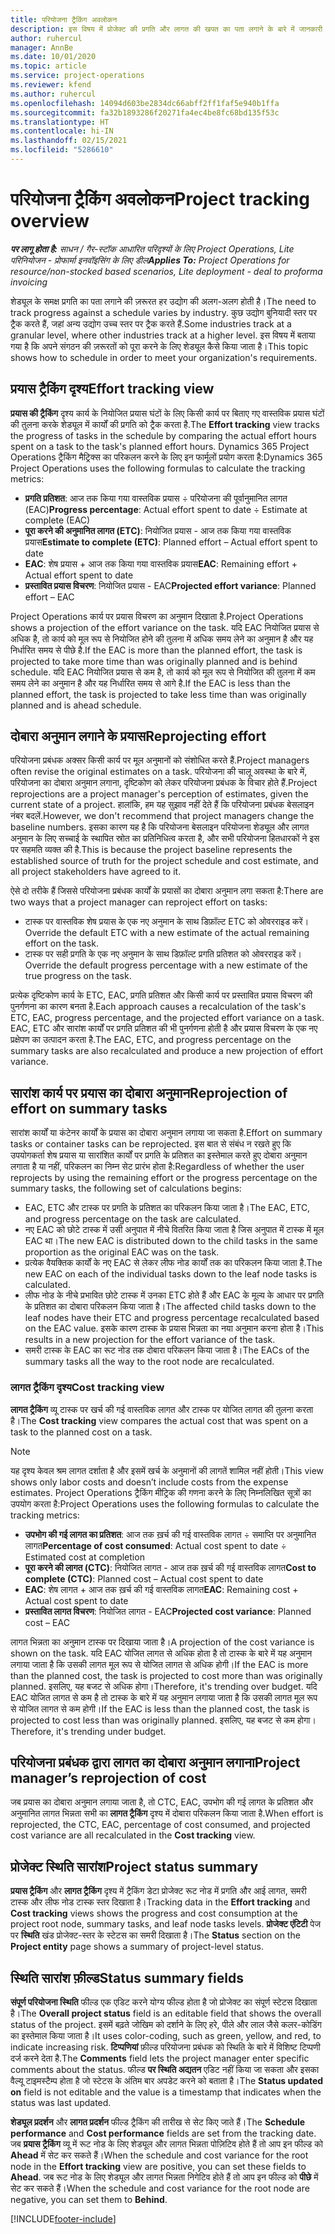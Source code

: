 ```yaml
---
title: परियोजना ट्रैकिंग अवलोकन
description: इस विषय में प्रोजेक्ट की प्रगति और लागत की खपत का पता लगाने के बारे में जानकारी दी गई है।
author: ruhercul
manager: AnnBe
ms.date: 10/01/2020
ms.topic: article
ms.service: project-operations
ms.reviewer: kfend
ms.author: ruhercul
ms.openlocfilehash: 14094d603be2834dc66abff2ff1faf5e940b1ffa
ms.sourcegitcommit: fa32b1893286f20271fa4ec4be8fc68bd135f53c
ms.translationtype: HT
ms.contentlocale: hi-IN
ms.lasthandoff: 02/15/2021
ms.locfileid: "5286610"
---
```

# <a name="project-tracking-overview"></a><span data-ttu-id="1702a-103">परियोजना ट्रैकिंग अवलोकन</span><span class="sxs-lookup"><span data-stu-id="1702a-103">Project tracking overview</span></span>

<span data-ttu-id="1702a-104">_**पर लागू होता है:** साधन / गैर-स्टॉक आधारित परिदृश्यों के लिए Project Operations, Lite परिनियोजन - प्रोफार्मा इनवॉइसिंग के लिए डील_</span><span class="sxs-lookup"><span data-stu-id="1702a-104">_**Applies To:** Project Operations for resource/non-stocked based scenarios, Lite deployment - deal to proforma invoicing_</span></span>

<span data-ttu-id="1702a-105">शेड्यूल के समक्ष प्रगति का पता लगाने की ज़रूरत हर उद्योग की अलग-अलग होती है।</span><span class="sxs-lookup"><span data-stu-id="1702a-105">The need to track progress against a schedule varies by industry.</span></span> <span data-ttu-id="1702a-106">कुछ उद्योग बुनियादी स्तर पर ट्रैक करते हैं, जहां अन्य उद्योग उच्च स्तर पर ट्रैक करते हैं.</span><span class="sxs-lookup"><span data-stu-id="1702a-106">Some industries track at a granular level, where other industries track at a higher level.</span></span> <span data-ttu-id="1702a-107">इस विषय में बताया गया है कि अपने संगठन की ज़रूरतों को पूरा करने के लिए शेड्यूल कैसे किया जाता है।</span><span class="sxs-lookup"><span data-stu-id="1702a-107">This topic shows how to schedule in order to meet your organization's requirements.</span></span>

## <a name="effort-tracking-view"></a><span data-ttu-id="1702a-108">प्रयास ट्रैकिंग दृश्य</span><span class="sxs-lookup"><span data-stu-id="1702a-108">Effort tracking view</span></span>

<span data-ttu-id="1702a-109">**प्रयास की ट्रैकिंग** दृश्य कार्य के नियोजित प्रयास घंटों के लिए किसी कार्य पर बिताए गए वास्तविक प्रयास घंटों की तुलना करके शेड्यूल में कार्यों की प्रगति को ट्रैक करता है.</span><span class="sxs-lookup"><span data-stu-id="1702a-109">The **Effort tracking** view tracks the progress of tasks in the schedule by comparing the actual effort hours spent on a task to the task's planned effort hours.</span></span> <span data-ttu-id="1702a-110">Dynamics 365 Project Operations ट्रैकिंग मैट्रिक्स का परिकलन करने के लिए इन फार्मूलों प्रयोग करता है:</span><span class="sxs-lookup"><span data-stu-id="1702a-110">Dynamics 365 Project Operations uses the following formulas to calculate the tracking metrics:</span></span>

- <span data-ttu-id="1702a-111">**प्रगति प्रतिशत**: आज तक किया गया वास्तविक प्रयास ÷ परियोजना की पूर्वानुमानित लागत (EAC)</span><span class="sxs-lookup"><span data-stu-id="1702a-111">**Progress percentage**: Actual effort spent to date ÷ Estimate at complete (EAC)</span></span> 
- <span data-ttu-id="1702a-112">**पूरा करने की अनुमानित लागत (ETC)**: नियोजित प्रयास - आज तक किया गया वास्तविक प्रयास</span><span class="sxs-lookup"><span data-stu-id="1702a-112">**Estimate to complete (ETC)**: Planned effort – Actual effort spent to date</span></span> 
- <span data-ttu-id="1702a-113">**EAC**: शेष प्रयास + आज तक किया गया वास्तविक प्रयास</span><span class="sxs-lookup"><span data-stu-id="1702a-113">**EAC**: Remaining effort + Actual effort spent to date</span></span> 
- <span data-ttu-id="1702a-114">**प्रस्तावित प्रयास विचरण**: नियोजित प्रयास - EAC</span><span class="sxs-lookup"><span data-stu-id="1702a-114">**Projected effort variance**: Planned effort – EAC</span></span>

<span data-ttu-id="1702a-115">Project Operations कार्य पर प्रयास विचरण का अनुमान दिखाता है.</span><span class="sxs-lookup"><span data-stu-id="1702a-115">Project Operations shows a projection of the effort variance on the task.</span></span> <span data-ttu-id="1702a-116">यदि EAC नियोजित प्रयास से अधिक है, तो कार्य को मूल रूप से नियोजित होने की तुलना में अधिक समय लेने का अनुमान है और यह निर्धारित समय से पीछे है.</span><span class="sxs-lookup"><span data-stu-id="1702a-116">If the EAC is more than the planned effort, the task is projected to take more time than was originally planned and is behind schedule.</span></span> <span data-ttu-id="1702a-117">यदि EAC नियोजित प्रयास से कम है, तो कार्य को मूल रूप से नियोजित की तुलना में कम समय लेने का अनुमान है और यह निर्धारित समय से आगे है.</span><span class="sxs-lookup"><span data-stu-id="1702a-117">If the EAC is less than the planned effort, the task is projected to take less time than was originally planned and is ahead schedule.</span></span>

## <a name="reprojecting-effort"></a><span data-ttu-id="1702a-118">दोबारा अनुमान लगाने के प्रयास</span><span class="sxs-lookup"><span data-stu-id="1702a-118">Reprojecting effort</span></span>

<span data-ttu-id="1702a-119">परियोजना प्रबंधक अक्सर किसी कार्य पर मूल अनुमानों को संशोधित करते हैं.</span><span class="sxs-lookup"><span data-stu-id="1702a-119">Project managers often revise the original estimates on a task.</span></span> <span data-ttu-id="1702a-120">परियोजना की चालू अवस्था के बारे में, परियोजना का दोबारा अनुमान लगाना, दृष्टिकोण को लेकर परियोजना प्रबंधक के विचार होते हैं.</span><span class="sxs-lookup"><span data-stu-id="1702a-120">Project reprojections are a project manager's perception of estimates, given the current state of a project.</span></span> <span data-ttu-id="1702a-121">हालांकि, हम यह सुझाव नहीं देते हैं कि परियोजना प्रबंधक बेसलाइन नंबर बदलें.</span><span class="sxs-lookup"><span data-stu-id="1702a-121">However, we don't recommend that project managers change the baseline numbers.</span></span> <span data-ttu-id="1702a-122">इसका कारण यह है कि परियोजना बेसलाइन परियोजना शेड्यूल और लागत अनुमान के लिए सच्चाई के स्थापित स्रोत का प्रतिनिधित्व करता है, और सभी परियोजना हितधारकों ने इस पर सहमति व्यक्त की है.</span><span class="sxs-lookup"><span data-stu-id="1702a-122">This is because the project baseline represents the established source of truth for the project schedule and cost estimate, and all project stakeholders have agreed to it.</span></span>

<span data-ttu-id="1702a-123">ऐसे दो तरीके हैं जिससे परियोजना प्रबंधक कार्यों के प्रयासों का दोबारा अनुमान लगा सकता है:</span><span class="sxs-lookup"><span data-stu-id="1702a-123">There are two ways that a project manager can reproject effort on tasks:</span></span>

- <span data-ttu-id="1702a-124">टास्क पर वास्तविक शेष प्रयास के एक नए अनुमान के साथ डिफ़ॉल्ट ETC को ओवरराइड करें।</span><span class="sxs-lookup"><span data-stu-id="1702a-124">Override the default ETC with a new estimate of the actual remaining effort on the task.</span></span> 
- <span data-ttu-id="1702a-125">टास्क पर सही प्रगति के एक नए अनुमान के साथ डिफ़ॉल्ट प्रगति प्रतिशत को ओवरराइड करें।</span><span class="sxs-lookup"><span data-stu-id="1702a-125">Override the default progress percentage with a new estimate of the true progress on the task.</span></span>

<span data-ttu-id="1702a-126">प्रत्येक दृष्टिकोण कार्य के ETC, EAC, प्रगति प्रतिशत और किसी कार्य पर प्रस्तावित प्रयास विचरण की पुनर्गणना का कारण बनता है.</span><span class="sxs-lookup"><span data-stu-id="1702a-126">Each approach causes a recalculation of the task's ETC, EAC, progress percentage, and the projected effort variance on a task.</span></span> <span data-ttu-id="1702a-127">EAC, ETC और सारांश कार्यों पर प्रगति प्रतिशत की भी पुनर्गणना होती है और प्रयास विचरण के एक नए प्रक्षेपण का उत्पादन करता है.</span><span class="sxs-lookup"><span data-stu-id="1702a-127">The EAC, ETC, and progress percentage on the summary tasks are also recalculated and produce a new projection of effort variance.</span></span>

## <a name="reprojection-of-effort-on-summary-tasks"></a><span data-ttu-id="1702a-128">सारांश कार्य पर प्रयास का दोबारा अनुमान</span><span class="sxs-lookup"><span data-stu-id="1702a-128">Reprojection of effort on summary tasks</span></span>

<span data-ttu-id="1702a-129">सारांश कार्यों या कंटेनर कार्यों के प्रयास का दोबारा अनुमान लगाया जा सकता है.</span><span class="sxs-lookup"><span data-stu-id="1702a-129">Effort on summary tasks or container tasks can be reprojected.</span></span> <span data-ttu-id="1702a-130">इस बात से संबंध न रखते हुए कि उपयोगकर्ता शेष प्रयास या सारांशित कार्यों पर प्रगति के प्रतिशत का इस्तेमाल करते हुए दोबारा अनुमान लगाता है या नहीं, परिकलन का निम्न सेट प्रारंभ होता है:</span><span class="sxs-lookup"><span data-stu-id="1702a-130">Regardless of whether the user reprojects by using the remaining effort or the progress percentage on the summary tasks, the following set of calculations begins:</span></span>

- <span data-ttu-id="1702a-131">EAC, ETC और टास्क पर प्रगति के प्रतिशत का परिकलन किया जाता है।</span><span class="sxs-lookup"><span data-stu-id="1702a-131">The EAC, ETC, and progress percentage on the task are calculated.</span></span>
- <span data-ttu-id="1702a-132">नए EAC को छोटे टास्क में उसी अनुपात में नीचे वितरित किया जाता है जिस अनुपात में टास्क में मूल EAC था।</span><span class="sxs-lookup"><span data-stu-id="1702a-132">The new EAC is distributed down to the child tasks in the same proportion as the original EAC was on the task.</span></span>
- <span data-ttu-id="1702a-133">प्रत्येक वैयक्तिक कार्यों के नए EAC से लेकर लीफ नोड कार्यों तक का परिकलन किया जाता है.</span><span class="sxs-lookup"><span data-stu-id="1702a-133">The new EAC on each of the individual tasks down to the leaf node tasks is calculated.</span></span> 
- <span data-ttu-id="1702a-134">लीफ नोड के नीचे प्रभावित छोटे टास्क में उनका ETC होते हैं और EAC के मूल्य के आधार पर प्रगति के प्रतिशत का दोबारा परिकलन किया जाता है।</span><span class="sxs-lookup"><span data-stu-id="1702a-134">The affected child tasks down to the leaf nodes have their ETC and progress percentage recalculated based on the EAC value.</span></span> <span data-ttu-id="1702a-135">इसके कारण टास्क के प्रयास भिन्नता का नया अनुमान करना होता है।</span><span class="sxs-lookup"><span data-stu-id="1702a-135">This results in a new projection for the effort variance of the task.</span></span> 
- <span data-ttu-id="1702a-136">समरी टास्क के EAC का रूट नोड तक दोबारा परिकलन किया जाता है।</span><span class="sxs-lookup"><span data-stu-id="1702a-136">The EACs of the summary tasks all the way to the root node are recalculated.</span></span>

### <a name="cost-tracking-view"></a><span data-ttu-id="1702a-137">लागत ट्रैकिंग दृश्य</span><span class="sxs-lookup"><span data-stu-id="1702a-137">Cost tracking view</span></span> 

<span data-ttu-id="1702a-138">**लागत ट्रैकिंग** व्यू टास्क पर खर्च की गई वास्तविक लागत और टास्क पर योजित लागत की तुलना करता है।</span><span class="sxs-lookup"><span data-stu-id="1702a-138">The **Cost tracking** view compares the actual cost that was spent on a task to the planned cost on a task.</span></span> 

> [!NOTE]
> <span data-ttu-id="1702a-139">यह दृश्य केवल श्रम लागत दर्शाता है और इसमें खर्च के अनुमानों की लागतें शामिल नहीं होती।</span><span class="sxs-lookup"><span data-stu-id="1702a-139">This view shows only labor costs and doesn’t include costs from the expense estimates.</span></span> <span data-ttu-id="1702a-140">Project Operations ट्रैकिंग मीट्रिक की गणना करने के लिए निम्नलिखित सूत्रों का उपयोग करता है:</span><span class="sxs-lookup"><span data-stu-id="1702a-140">Project Operations uses the following formulas to calculate the tracking metrics:</span></span>

- <span data-ttu-id="1702a-141">**उपभोग की गई लागत का प्रतिशत**: आज तक ख़र्च की गई वास्तविक लागत ÷ समाप्ति पर अनुमानित लागत</span><span class="sxs-lookup"><span data-stu-id="1702a-141">**Percentage of cost consumed**: Actual cost spent to date ÷ Estimated cost at completion</span></span>
- <span data-ttu-id="1702a-142">**पूरा करने की लागत (CTC)**: नियोजित लागत - आज तक ख़र्च की गई वास्तविक लागत</span><span class="sxs-lookup"><span data-stu-id="1702a-142">**Cost to complete (CTC)**: Planned cost – Actual cost spent to date</span></span>
- <span data-ttu-id="1702a-143">**EAC**: शेष लागत + आज तक ख़र्च की गई वास्तविक लागत</span><span class="sxs-lookup"><span data-stu-id="1702a-143">**EAC**: Remaining cost + Actual cost spent to date</span></span>
- <span data-ttu-id="1702a-144">**प्रस्तावित लागत विचरण**: नियोजित लागत - EAC</span><span class="sxs-lookup"><span data-stu-id="1702a-144">**Projected cost variance**: Planned cost – EAC</span></span>

<span data-ttu-id="1702a-145">लागत भिन्नता का अनुमान टास्क पर दिखाया जाता है।</span><span class="sxs-lookup"><span data-stu-id="1702a-145">A projection of the cost variance is shown on the task.</span></span> <span data-ttu-id="1702a-146">यदि EAC योजित लागत से अधिक होता है तो टास्क के बारे में यह अनुमान लगाया जाता है कि उसकी लागत मूल रूप से योजित लागत से अधिक होगी।</span><span class="sxs-lookup"><span data-stu-id="1702a-146">If the EAC is more than the planned cost, the task is projected to cost more than was originally planned.</span></span> <span data-ttu-id="1702a-147">इसलिए, यह बजट से अधिक होगा।</span><span class="sxs-lookup"><span data-stu-id="1702a-147">Therefore, it's trending over budget.</span></span> <span data-ttu-id="1702a-148">यदि EAC योजित लागत से कम है तो टास्क के बारे में यह अनुमान लगाया जाता है कि उसकी लागत मूल रूप से योजित लागत से कम होगी।</span><span class="sxs-lookup"><span data-stu-id="1702a-148">If the EAC is less than the planned cost, the task is projected to cost less than was originally planned.</span></span> <span data-ttu-id="1702a-149">इसलिए, यह बजट से कम होगा।</span><span class="sxs-lookup"><span data-stu-id="1702a-149">Therefore, it's trending under budget.</span></span>

## <a name="project-managers-reprojection-of-cost"></a><span data-ttu-id="1702a-150">परियोजना प्रबंधक द्वारा लागत का दोबारा अनुमान लगाना</span><span class="sxs-lookup"><span data-stu-id="1702a-150">Project manager’s reprojection of cost</span></span>

<span data-ttu-id="1702a-151">जब प्रयास का दोबारा अनुमान लगाया जाता है, तो CTC, EAC, उपभोग की गई लागत के प्रतिशत और अनुमानित लागत भिन्नता सभी का **लागत ट्रैकिंग** दृश्य में दोबारा परिकलन किया जाता है.</span><span class="sxs-lookup"><span data-stu-id="1702a-151">When effort is reprojected, the CTC, EAC, percentage of cost consumed, and projected cost variance are all recalculated in the **Cost tracking** view.</span></span>

## <a name="project-status-summary"></a><span data-ttu-id="1702a-152">प्रोजेक्ट स्थिति सारांश</span><span class="sxs-lookup"><span data-stu-id="1702a-152">Project status summary</span></span>

<span data-ttu-id="1702a-153">**प्रयास ट्रैकिंग** और **लागत ट्रैकिंग** दृश्य में ट्रैकिंग डेटा प्रोजेक्ट रूट नोड में प्रगति और आई लागत, समरी टास्क और लीफ नोड टास्क स्तर दिखाता है।</span><span class="sxs-lookup"><span data-stu-id="1702a-153">Tracking data in the **Effort tracking** and **Cost tracking** views shows the progress and cost consumption at the project root node, summary tasks, and leaf node tasks levels.</span></span> <span data-ttu-id="1702a-154">**प्रोजेक्ट एंटिटी** पेज पर **स्थिति** खंड प्रोजेक्ट-स्तर के स्टेटस का समरी दिखाता है।</span><span class="sxs-lookup"><span data-stu-id="1702a-154">The **Status** section on the **Project entity** page shows a summary of project-level status.</span></span>

## <a name="status-summary-fields"></a><span data-ttu-id="1702a-155">स्थिति सारांश फ़ील्ड</span><span class="sxs-lookup"><span data-stu-id="1702a-155">Status summary fields</span></span>

<span data-ttu-id="1702a-156">**संपूर्ण परियोजना स्थिति** फील्ड एक एडिट करने योग्य फील्ड होता है जो प्रोजेक्ट का संपूर्ण स्टेटस दिखाता है।</span><span class="sxs-lookup"><span data-stu-id="1702a-156">The **Overall project status** field is an editable field that shows the overall status of the project.</span></span> <span data-ttu-id="1702a-157">इसमें बढ़ते जोखिम को दर्शाने के लिए हरे, पीले और लाल जैसे कलर-कोडिंग का इस्तेमाल किया जाता है।</span><span class="sxs-lookup"><span data-stu-id="1702a-157">It uses color-coding, such as green, yellow, and red, to indicate increasing risk.</span></span> <span data-ttu-id="1702a-158">**टिप्पणियां** फ़ील्ड परियोजना प्रबंधक को स्थिति के बारे में विशिष्ट टिप्पणी दर्ज करने देता है.</span><span class="sxs-lookup"><span data-stu-id="1702a-158">The **Comments** field lets the project manager enter specific comments about the status.</span></span> <span data-ttu-id="1702a-159">फील्ड **पर स्थिति अद्यतन** एडिट नहीं किया जा सकता और इसका वैल्यू टाइमस्टैम्प होता है जो स्टेटस के अंतिम बार अपडेट करने को बताता है।</span><span class="sxs-lookup"><span data-stu-id="1702a-159">The **Status updated on** field is not editable and the value is a timestamp that indicates when the status was last updated.</span></span>

<span data-ttu-id="1702a-160">**शेड्यूल प्रदर्शन** और **लागत प्रदर्शन** फील्ड ट्रैकिंग की तारीख से सेट किए जाते हैं।</span><span class="sxs-lookup"><span data-stu-id="1702a-160">The **Schedule performance** and **Cost performance** fields are set from the tracking date.</span></span> <span data-ttu-id="1702a-161">जब **प्रयास ट्रैकिंग** व्यू में रूट नोड के लिए शेड्यूल और लागत भिन्नता पोज़िटिव होते हैं तो आप इन फील्ड को **Ahead** में सेट कर सकते हैं।</span><span class="sxs-lookup"><span data-stu-id="1702a-161">When the schedule and cost variance for the root node in the **Effort tracking** view are positive, you can set these fields to **Ahead**.</span></span> <span data-ttu-id="1702a-162">जब रूट नोड के लिए शेड्यूल और लागत भिन्नता निगेटिव होते हैं तो आप इन फील्ड को **पीछे** में सेट कर सकते हैं।</span><span class="sxs-lookup"><span data-stu-id="1702a-162">When the schedule and cost variance for the root node are negative, you can set them to **Behind**.</span></span>


[!INCLUDE[footer-include](../includes/footer-banner.md)]